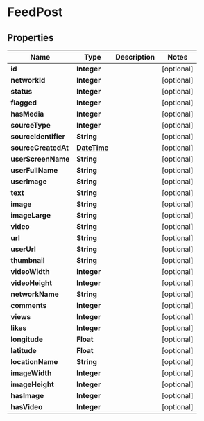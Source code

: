
# FeedPost

## Properties
Name | Type | Description | Notes
------------ | ------------- | ------------- | -------------
**id** | **Integer** |  |  [optional]
**networkId** | **Integer** |  |  [optional]
**status** | **Integer** |  |  [optional]
**flagged** | **Integer** |  |  [optional]
**hasMedia** | **Integer** |  |  [optional]
**sourceType** | **Integer** |  |  [optional]
**sourceIdentifier** | **String** |  |  [optional]
**sourceCreatedAt** | [**DateTime**](DateTime.md) |  |  [optional]
**userScreenName** | **String** |  |  [optional]
**userFullName** | **String** |  |  [optional]
**userImage** | **String** |  |  [optional]
**text** | **String** |  |  [optional]
**image** | **String** |  |  [optional]
**imageLarge** | **String** |  |  [optional]
**video** | **String** |  |  [optional]
**url** | **String** |  |  [optional]
**userUrl** | **String** |  |  [optional]
**thumbnail** | **String** |  |  [optional]
**videoWidth** | **Integer** |  |  [optional]
**videoHeight** | **Integer** |  |  [optional]
**networkName** | **String** |  |  [optional]
**comments** | **Integer** |  |  [optional]
**views** | **Integer** |  |  [optional]
**likes** | **Integer** |  |  [optional]
**longitude** | **Float** |  |  [optional]
**latitude** | **Float** |  |  [optional]
**locationName** | **String** |  |  [optional]
**imageWidth** | **Integer** |  |  [optional]
**imageHeight** | **Integer** |  |  [optional]
**hasImage** | **Integer** |  |  [optional]
**hasVideo** | **Integer** |  |  [optional]




